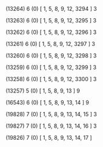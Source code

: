 (13264) 6 (0) [ 1, 5, 8, 9, 12, 3294 ] 3 


(13263) 6 (0) [ 1, 5, 8, 9, 12, 3295 ] 3 


(13262) 6 (0) [ 1, 5, 8, 9, 12, 3296 ] 3 


(13261) 6 (0) [ 1, 5, 8, 9, 12, 3297 ] 3 


(13260) 6 (0) [ 1, 5, 8, 9, 12, 3298 ] 3 


(13259) 6 (0) [ 1, 5, 8, 9, 12, 3299 ] 3 


(13258) 6 (0) [ 1, 5, 8, 9, 12, 3300 ] 3 


(13257) 5 (0) [ 1, 5, 8, 9, 13 ] 9 


(16543) 6 (0) [ 1, 5, 8, 9, 13, 14 ] 9 


(19828) 7 (0) [ 1, 5, 8, 9, 13, 14, 15 ] 3 


(19827) 7 (0) [ 1, 5, 8, 9, 13, 14, 16 ] 3 


(19826) 7 (0) [ 1, 5, 8, 9, 13, 14, 17 ]  

